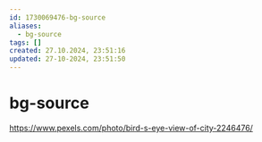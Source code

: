 ```yaml
---
id: 1730069476-bg-source
aliases:
  - bg-source
tags: []
created: 27.10.2024, 23:51:16
updated: 27-10-2024, 23:51:50
---
```


# bg-source

https://www.pexels.com/photo/bird-s-eye-view-of-city-2246476/

